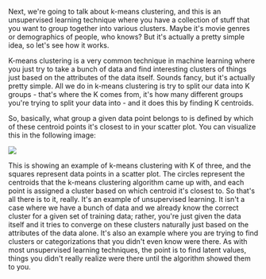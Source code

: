 Next, we're going to talk about k-means clustering, and this is an unsupervised learning technique where you have a collection of stuff that you want to group together into various clusters. Maybe it's movie genres or demographics of people, who knows? But it's actually a pretty simple idea, so let's see how it works.

K-means clustering is a very common technique in machine learning where you just try to take a bunch of data and find interesting clusters of things just based on the attributes of the data itself. Sounds fancy, but it's actually pretty simple. All we do in k-means clustering is try to split our data into K groups - that's where the K comes from, it's how many different groups you're trying to split your data into - and it does this by finding K centroids.

So, basically, what group a given data point belongs to is defined by which of these centroid points it's closest to in your scatter plot. You can visualize this in the following image:

![](https://github.com/fenago/katacoda-scenarios/raw/master/datascience-machine-learning/datascience-machine-learning-chapter-05-02/steps/3/1.jpg)

This is showing an example of k-means clustering with K of three, and the squares represent data points in a scatter plot. The circles represent the centroids that the k-means clustering algorithm came up with, and each point is assigned a cluster based on which centroid it's closest to. So that's all there is to it, really. It's an example of unsupervised learning. It isn't a case where we have a bunch of data and we already know the correct cluster for a given set of training data; rather, you're just given the data itself and it tries to converge on these clusters naturally just based on the attributes of the data alone. It's also an example where you are trying to find clusters or categorizations that you didn't even know were there. As with most unsupervised learning techniques, the point is to find latent values, things you didn't really realize were there until the algorithm showed them to you.
